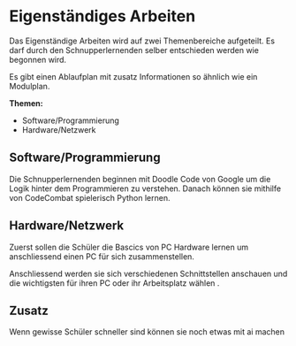 # Eigenständiges Arbeiten

Das Eigenständige Arbeiten wird auf zwei Themenbereiche aufgeteilt. Es darf durch den Schnupperlernenden selber entschieden werden wie begonnen wird.

Es gibt einen Ablaufplan mit zusatz Informationen so ähnlich wie ein Modulplan. 

**Themen:**
- Software/Programmierung
- Hardware/Netzwerk

## Software/Programmierung

Die Schnupperlernenden beginnen mit Doodle Code von Google um die Logik hinter dem Programmieren zu verstehen. Danach können sie mithilfe von CodeCombat spielerisch Python lernen.

## Hardware/Netzwerk

Zuerst sollen die Schüler die Bascics von PC Hardware lernen um anschliessend einen PC für sich zusammenstellen. 

Anschliessend werden sie sich verschiedenen Schnittstellen anschauen und die wichtigsten für ihren PC oder ihr Arbeitsplatz wählen .

## Zusatz

Wenn gewisse Schüler schneller sind können sie noch etwas mit ai machen